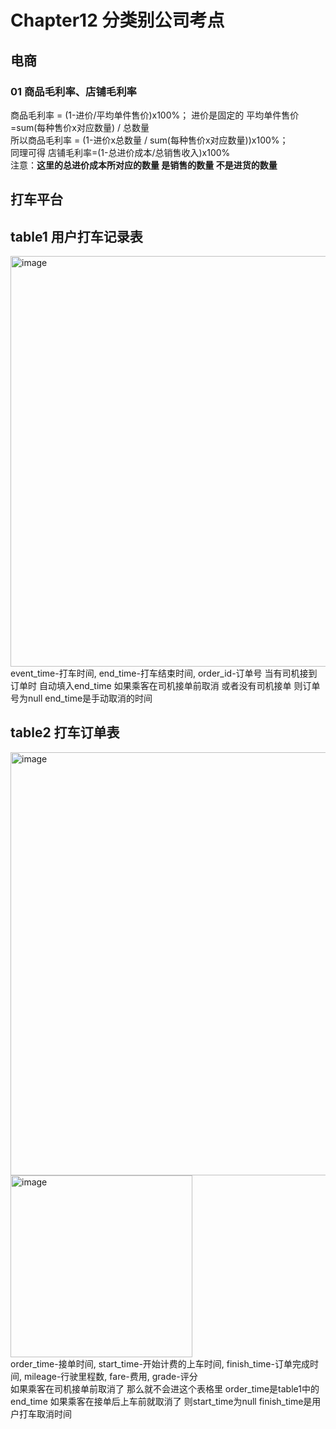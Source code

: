 # Chapter12 分类别公司考点
## 电商
### 01 商品毛利率、店铺毛利率
商品毛利率 = (1-进价/平均单件售价)x100%； 
进价是固定的 平均单件售价=sum(每种售价x对应数量) / 总数量  
所以商品毛利率 = (1-进价x总数量 / sum(每种售价x对应数量))x100%；   
同理可得 店铺毛利率=(1-总进价成本/总销售收入)x100%  
注意：**这里的总进价成本所对应的数量 是销售的数量 不是进货的数量**

## 打车平台
## table1 用户打车记录表
<img width="657" alt="image" src="https://user-images.githubusercontent.com/105503216/180718670-584960a9-cfc3-431d-9027-f7284bba07d6.png">  
event_time-打车时间, end_time-打车结束时间, order_id-订单号  
当有司机接到订单时 自动填入end_time  
如果乘客在司机接单前取消 或者没有司机接单 则订单号为null end_time是手动取消的时间   

## table2 打车订单表
<img width="677" alt="image" src="https://user-images.githubusercontent.com/105503216/180719340-14c702e3-830a-4ce7-9b15-f9505fa966a9.png"><img width="291" alt="image" src="https://user-images.githubusercontent.com/105503216/180719143-596e5749-1eb8-4ed8-a1e4-60e3b4e09095.png">  
order_time-接单时间, start_time-开始计费的上车时间,  finish_time-订单完成时间, mileage-行驶里程数, fare-费用, grade-评分  
如果乘客在司机接单前取消了 那么就不会进这个表格里
order_time是table1中的end_time
如果乘客在接单后上车前就取消了 则start_time为null  finish_time是用户打车取消时间  

